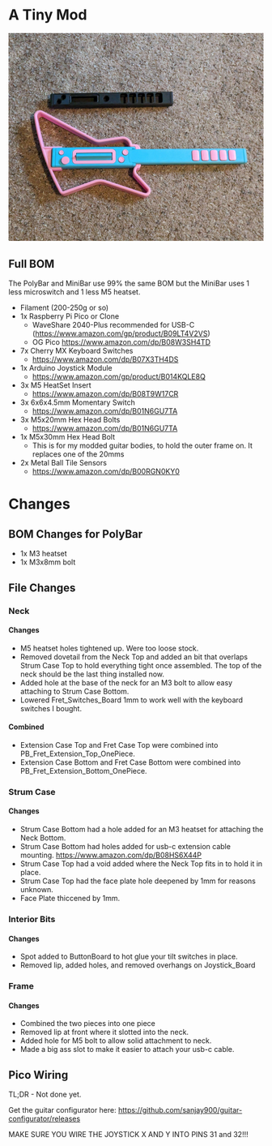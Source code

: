 # A Tiny Mod

![Size Comparison](/Images/comparison.jpg)

## Full BOM

The PolyBar and MiniBar use 99% the same BOM but the MiniBar uses 1 less microswitch and 1 less M5 heatset.

- Filament (200-250g or so)
- 1x Raspberry Pi Pico or Clone
    - WaveShare 2040-Plus recommended for USB-C (https://www.amazon.com/gp/product/B09LT4V2VS)
    - OG Pico https://www.amazon.com/dp/B08W3SH4TD
- 7x Cherry MX Keyboard Switches
    - https://www.amazon.com/dp/B07X3TH4DS
- 1x Arduino Joystick Module
    - https://www.amazon.com/gp/product/B014KQLE8Q
- 3x M5 HeatSet Insert
    - https://www.amazon.com/dp/B08T9W17CR
- 3x 6x6x4.5mm Momentary Switch
    - https://www.amazon.com/dp/B01N6GU7TA
- 3x M5x20mm Hex Head Bolts
    - https://www.amazon.com/dp/B01N6GU7TA
- 1x M5x30mm Hex Head Bolt
    - This is for my modded guitar bodies, to hold the outer frame on. It replaces one of the 20mms
- 2x Metal Ball Tile Sensors
    - https://www.amazon.com/dp/B00RGN0KY0

# Changes

## BOM Changes for PolyBar

- 1x M3 heatset
- 1x M3x8mm bolt

## File Changes

### Neck

#### Changes
- M5 heatset holes tightened up. Were too loose stock.
- Removed dovetail from the Neck Top and added an bit that overlaps Strum Case Top to hold everything tight once assembled. The top of the neck should be the last thing installed now.
- Added hole at the base of the neck for an M3 bolt to allow easy attaching to Strum Case Bottom.
- Lowered Fret_Switches_Board 1mm to work well with the keyboard switches I bought.
#### Combined

- Extension Case Top and Fret Case Top were combined into PB_Fret_Extension_Top_OnePiece.
- Extension Case Bottom and Fret Case Bottom were combined into PB_Fret_Extension_Bottom_OnePiece.

### Strum Case

#### Changes
- Strum Case Bottom had a hole added for an M3 heatset for attaching the Neck Bottom.
- Strum Case Bottom had holes added for usb-c extension cable mounting. https://www.amazon.com/dp/B08HS6X44P
- Strum Case Top had a void added where the Neck Top fits in to hold it in place.
- Strum Case Top had the face plate hole deepened by 1mm for reasons unknown.
- Face Plate thiccened by 1mm.
### Interior Bits

#### Changes
- Spot added to ButtonBoard to hot glue your tilt switches in place.
- Removed lip, added holes, and removed overhangs on Joystick_Board

### Frame

#### Changes
- Combined the two pieces into one piece
- Removed lip at front where it slotted into the neck.
- Added hole for M5 bolt to allow solid attachment to neck.
- Made a big ass slot to make it easier to attach your usb-c cable.

## Pico Wiring

TL;DR - Not done yet.

Get the guitar configurator here: https://github.com/sanjay900/guitar-configurator/releases

MAKE SURE YOU WIRE THE JOYSTICK X AND Y INTO PINS 31 and 32!!!

